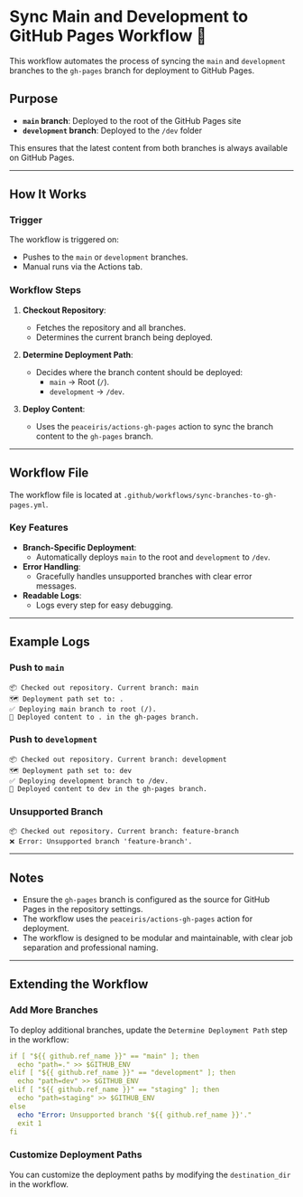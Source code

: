 # Sync Main and Development to GitHub Pages Workflow 🚀

This workflow automates the process of syncing the `main` and `development` branches to the `gh-pages` branch for deployment to GitHub Pages.

## Purpose

- **`main` branch**: Deployed to the root of the GitHub Pages site
- **`development` branch**: Deployed to the `/dev` folder

This ensures that the latest content from both branches is always available on GitHub Pages.

---

## How It Works

### Trigger

The workflow is triggered on:
- Pushes to the `main` or `development` branches.
- Manual runs via the Actions tab.

### Workflow Steps

1. **Checkout Repository**:
   - Fetches the repository and all branches.
   - Determines the current branch being deployed.

2. **Determine Deployment Path**:
   - Decides where the branch content should be deployed:
     - `main` → Root (`/`).
     - `development` → `/dev`.

3. **Deploy Content**:
   - Uses the `peaceiris/actions-gh-pages` action to sync the branch content to the `gh-pages` branch.

---

## Workflow File

The workflow file is located at `.github/workflows/sync-branches-to-gh-pages.yml`.

### Key Features

- **Branch-Specific Deployment**:
  - Automatically deploys `main` to the root and `development` to `/dev`.
- **Error Handling**:
  - Gracefully handles unsupported branches with clear error messages.
- **Readable Logs**:
  - Logs every step for easy debugging.

---

## Example Logs

### Push to `main`
```
📦 Checked out repository. Current branch: main
🗺️ Deployment path set to: .
✅ Deploying main branch to root (/).
🚀 Deployed content to . in the gh-pages branch.
```

### Push to `development`
```
📦 Checked out repository. Current branch: development
🗺️ Deployment path set to: dev
✅ Deploying development branch to /dev.
🚀 Deployed content to dev in the gh-pages branch.
```

### Unsupported Branch
```
📦 Checked out repository. Current branch: feature-branch
❌ Error: Unsupported branch 'feature-branch'.
```

---

## Notes

- Ensure the `gh-pages` branch is configured as the source for GitHub Pages in the repository settings.
- The workflow uses the `peaceiris/actions-gh-pages` action for deployment.
- The workflow is designed to be modular and maintainable, with clear job separation and professional naming.

---

## Extending the Workflow

### Add More Branches

To deploy additional branches, update the `Determine Deployment Path` step in the workflow:

```yaml
if [ "${{ github.ref_name }}" == "main" ]; then
  echo "path=." >> $GITHUB_ENV
elif [ "${{ github.ref_name }}" == "development" ]; then
  echo "path=dev" >> $GITHUB_ENV
elif [ "${{ github.ref_name }}" == "staging" ]; then
  echo "path=staging" >> $GITHUB_ENV
else
  echo "Error: Unsupported branch '${{ github.ref_name }}'."
  exit 1
fi
```

### Customize Deployment Paths

You can customize the deployment paths by modifying the `destination_dir` in the workflow.
